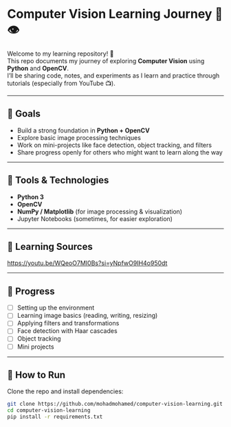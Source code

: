 # Computer Vision Learning Journey 🎥👁️

Welcome to my learning repository! 🚀  
This repo documents my journey of exploring **Computer Vision** using **Python** and **OpenCV**.  
I’ll be sharing code, notes, and experiments as I learn and practice through tutorials (especially from YouTube 📺).  

---

## 🔹 Goals
- Build a strong foundation in **Python + OpenCV**
- Explore basic image processing techniques
- Work on mini-projects like face detection, object tracking, and filters
- Share progress openly for others who might want to learn along the way

---

## 🔹 Tools & Technologies
- **Python 3**
- **OpenCV**
- **NumPy / Matplotlib** (for image processing & visualization)
- Jupyter Notebooks (sometimes, for easier exploration)

---

## 🔹 Learning Sources
https://youtu.be/WQeoO7MI0Bs?si=yNpfwO9IH4o950dt

---

## 🔹 Progress
- [ ] Setting up the environment  
- [ ] Learning image basics (reading, writing, resizing)  
- [ ] Applying filters and transformations  
- [ ] Face detection with Haar cascades  
- [ ] Object tracking  
- [ ] Mini projects  

---

## 🔹 How to Run
Clone the repo and install dependencies:
```bash
git clone https://github.com/mohadmohamed/computer-vision-learning.git
cd computer-vision-learning
pip install -r requirements.txt
